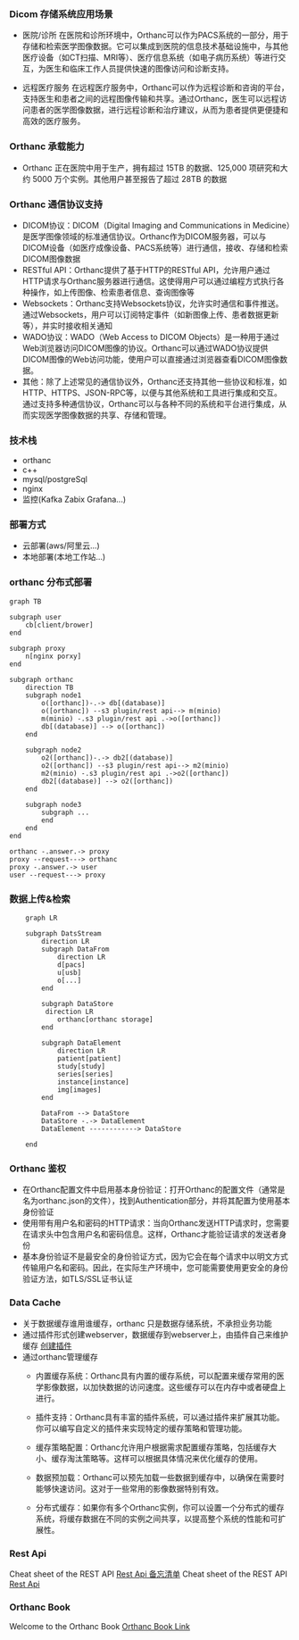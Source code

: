 ### Dicom 存储系统应用场景

- 医院/诊所 在医院和诊所环境中，Orthanc可以作为PACS系统的一部分，用于存储和检索医学图像数据。它可以集成到医院的信息技术基础设施中，与其他医疗设备（如CT扫描、MRI等）、医疗信息系统（如电子病历系统）等进行交互，为医生和临床工作人员提供快速的图像访问和诊断支持。

- 远程医疗服务 在远程医疗服务中，Orthanc可以作为远程诊断和咨询的平台，支持医生和患者之间的远程图像传输和共享。通过Orthanc，医生可以远程访问患者的医学图像数据，进行远程诊断和治疗建议，从而为患者提供更便捷和高效的医疗服务。


### Orthanc 承载能力
-  Orthanc 正在医院中用于生产，拥有超过 15TB 的数据、125,000 项研究和大约 5000 万个实例。其他用户甚至报告了超过 28TB 的数据


### Orthanc 通信协议支持
- DICOM协议：DICOM（Digital Imaging and Communications in Medicine）是医学图像领域的标准通信协议。Orthanc作为DICOM服务器，可以与DICOM设备（如医疗成像设备、PACS系统等）进行通信，接收、存储和检索DICOM图像数据
- RESTful API：Orthanc提供了基于HTTP的RESTful API，允许用户通过HTTP请求与Orthanc服务器进行通信。这使得用户可以通过编程方式执行各种操作，如上传图像、检索患者信息、查询图像等
- Websockets：Orthanc支持Websockets协议，允许实时通信和事件推送。通过Websockets，用户可以订阅特定事件（如新图像上传、患者数据更新等），并实时接收相关通知
- WADO协议：WADO（Web Access to DICOM Objects）是一种用于通过Web浏览器访问DICOM图像的协议。Orthanc可以通过WADO协议提供DICOM图像的Web访问功能，使用户可以直接通过浏览器查看DICOM图像数据。
- 其他：除了上述常见的通信协议外，Orthanc还支持其他一些协议和标准，如HTTP、HTTPS、JSON-RPC等，以便与其他系统和工具进行集成和交互。
通过支持多种通信协议，Orthanc可以与各种不同的系统和平台进行集成，从而实现医学图像数据的共享、存储和管理。

### 技术栈
- orthanc 
- c++ 
- mysql/postgreSql  
- nginx  
- 监控(Kafka Zabix Grafana...)

### 部署方式
- 云部署(aws/阿里云...)
- 本地部署(本地工作站...)

### orthanc 分布式部署

```mermaid
graph TB

subgraph user
    cb[client/brower]
end

subgraph proxy
    n[nginx porxy]
end

subgraph orthanc
    direction TB
    subgraph node1
        o([orthanc])-.-> db[(database)]
        o([orthanc]) --s3 plugin/rest api--> m(minio)
        m(minio) -.s3 plugin/rest api .->o([orthanc])
        db[(database)] --> o([orthanc])
    end 

    subgraph node2
        o2([orthanc])-.-> db2[(database)]
        o2([orthanc]) --s3 plugin/rest api--> m2(minio)
        m2(minio) -.s3 plugin/rest api .->o2([orthanc])
        db2[(database)] --> o2([orthanc])
    end 

    subgraph node3
        subgraph ...
        end
    end 
end

orthanc -.answer.-> proxy
proxy --request---> orthanc
proxy -.answer.-> user
user --request---> proxy

```

### 数据上传&检索

```mermaid
    graph LR

    subgraph DatsStream
        direction LR
        subgraph DataFrom
            direction LR
            d[pacs]
            u[usb]
            o[...]
        end
   
        subgraph DataStore
         direction LR
            orthanc[orthanc storage]
        end

        subgraph DataElement
            direction LR
            patient[patient]
            study[study]
            series[series]
            instance[instance]
            img[images]
        end

        DataFrom --> DataStore
        DataStore -.-> DataElement
        DataElement ------------> DataStore
    
    end

```

### Orthanc 鉴权
- 在Orthanc配置文件中启用基本身份验证：打开Orthanc的配置文件（通常是名为orthanc.json的文件），找到Authentication部分，并将其配置为使用基本身份验证
- 使用带有用户名和密码的HTTP请求：当向Orthanc发送HTTP请求时，您需要在请求头中包含用户名和密码信息。这样，Orthanc才能验证请求的发送者身份
- 基本身份验证不是最安全的身份验证方式，因为它会在每个请求中以明文方式传输用户名和密码。因此，在实际生产环境中，您可能需要使用更安全的身份验证方法，如TLS/SSL证书认证

### Data Cache  
- 关于数据缓存谁用谁缓存，orthanc 只是数据存储系统，不承担业务功能
- 通过插件形式创建webserver，数据缓存到webserver上，由插件自己来维护缓存 [创建插件](https://orthanc.uclouvain.be/book/developers/creating-plugins.html)
- 通过orthanc管理缓存
  - 内置缓存系统：Orthanc具有内置的缓存系统，可以配置来缓存常用的医学影像数据，以加快数据的访问速度。这些缓存可以在内存中或者硬盘上进行。

  - 插件支持：Orthanc具有丰富的插件系统，可以通过插件来扩展其功能。你可以编写自定义的插件来实现特定的缓存策略和管理功能。

  - 缓存策略配置：Orthanc允许用户根据需求配置缓存策略，包括缓存大小、缓存淘汰策略等。这样可以根据具体情况来优化缓存的使用。

  - 数据预加载：Orthanc可以预先加载一些数据到缓存中，以确保在需要时能够快速访问。这对于一些常用的影像数据特别有效。

  - 分布式缓存：如果你有多个Orthanc实例，你可以设置一个分布式的缓存系统，将缓存数据在不同的实例之间共享，以提高整个系统的性能和可扩展性。

### Rest Api 
Cheat sheet of the REST API [Rest Api 备忘清单](https://orthanc.uclouvain.be/book/users/rest-cheatsheet.html)
Cheat sheet of the REST API [Rest Api](https://orthanc.uclouvain.be/api/index.html)

### Orthanc Book
Welcome to the Orthanc Book [Orthanc Book Link](https://orthanc.uclouvain.be/book/index.html)
